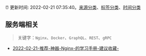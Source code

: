 :alarm_clock: 更新时间: 2022-02-21 07:35:40。[来源分类](../README.md)、[标签分类](../TAGS.md)、[时间分类](../TIMELINE.md)

## 服务端相关


> 关键字：`Nginx`、`Docker`、`GraphQL`、`REST`、`gRPC`



- [2022-02-21-推荐-神器-Nginx-的学习手册-建议收藏-](https://toutiao.io/k/6f1qaso) 